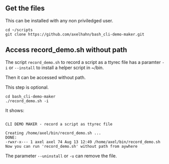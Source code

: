 <!-- START-ADD-TTY-PLAYER -->
<html>
    <script src=ttyrec/webcomponents-lite.min.js></script>
    <link rel=stylesheet href=ttyrec/tty-player.css>
    <script src=ttyrec/term.min.js></script>
    <script src=ttyrec/tty-player.min.js></script>
</html>
<!-- END-ADD-TTY-PLAYER -->

## Get the files

This can be installed with any non priviledged user.

```shell
cd ~/scripts
git clone https://github.com/axelhahn/bash_cli-demo-maker.git
```

## Access record_demo.sh without path

The script `record_demo.sh` to record a script as a ttyrec file has a paramter `-i` or `--install` to install a helper script in ~/bin.

Then it can be accessed without path.

This step is optional.

```shell
cd bash_cli-demo-maker
./record_demo.sh -i
```
It shows:

```text

CLI DEMO MAKER - record a script as ttyrec file

Creating /home/axel/bin/record_demo.sh ...
DONE:
-rwxr-x--- 1 axel axel 74 Aug 13 12:49 /home/axel/bin/record_demo.sh
Now you can run 'record_demo.sh' without path from aywhere
```

The parameter `--uninstall` or `-u` can remove the file.


<tty-player controls rows=20 cols=90 src=files/clidemo_install.ttyrec poster=npt:0.00></tty-player>

